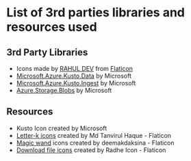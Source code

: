 # List of 3rd parties libraries and resources used

## 3rd Party Libraries 
* Icons made by [RAHUL DEV](https://www.flaticon.com/authors/rahul-dev) from [Flaticon](https://www.flaticon.com/)
* [Microsoft.Azure.Kusto.Data](https://www.nuget.org/packages/Microsoft.Azure.Kusto.Data) by Microsoft
* [Microsoft.Azure.Kusto.Ingest](https://www.nuget.org/packages/Microsoft.Azure.Kusto.Ingest) by Microsoft
* [Azure.Storage.Blobs](https://www.nuget.org/packages/Azure.Storage.Blobs) by Microsoft

## Resources
* Kusto Icon created by Microsoft
* [Letter-k icons](https://www.flaticon.com/free-icons/letter-k) created by Md Tanvirul Haque - Flaticon
* [Magic wand](https://www.flaticon.com/free-icon/wand_1626598) icons created by deemakdaksina - Flaticon
* [Download file icons](https://www.flaticon.com/free-icon/apps_9147708) created by Radhe Icon - Flaticon
